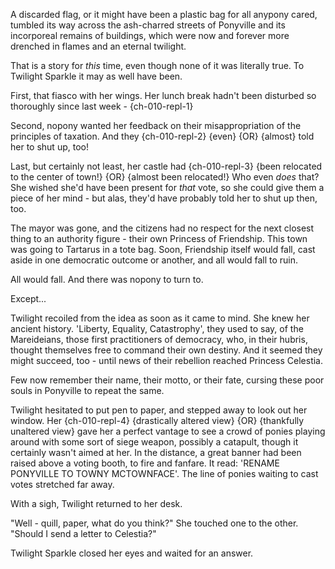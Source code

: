 A discarded flag, or it might have been a plastic bag for all anypony cared, tumbled its way across the ash-charred streets of Ponyville and its incorporeal remains of buildings, which were now and forever more drenched in flames and an eternal twilight. 

That is a story for *this* time, even though none of it was literally true. To Twilight Sparkle it may as well have been.

First, that fiasco with her wings. Her lunch break hadn't been disturbed so thoroughly since last week - {ch-010-repl-1}

Second, nopony wanted her feedback on their misappropriation of the principles of taxation. And they {ch-010-repl-2} {even} {OR} {almost} told her to shut up, too!

Last, but certainly not least, her castle had {ch-010-repl-3} {been relocated to the center of town!} {OR} {almost been relocated!} Who even *does* that? She wished she'd have been present for *that* vote, so she could give them a piece of her mind - but alas, they'd have probably told her to shut up then, too.

The mayor was gone, and the citizens had no respect for the next closest thing to an authority figure - their own Princess of Friendship. This town was going to Tartarus in a tote bag. Soon, Friendship itself would fall, cast aside in one democratic outcome or another, and all would fall to ruin. 

All would fall. And there was nopony to turn to.

Except...

Twilight recoiled from the idea as soon as it came to mind. She knew her ancient history. 'Liberty, Equality, Catastrophy', they used to say, of the Mareideians, those first practitioners of democracy, who, in their hubris, thought themselves free to command their own destiny. And it seemed they might succeed, too - until news of their rebellion reached Princess Celestia.

Few now remember their name, their motto, or their fate, cursing these poor souls in Ponyville to repeat the same. 

Twilight hesitated to put pen to paper, and stepped away to look out her window. Her {ch-010-repl-4} {drastically altered view} {OR} {thankfully unaltered view} gave her a perfect vantage to see a crowd of ponies playing around with some sort of siege weapon, possibly a catapult, though it certainly wasn't aimed at her. In the distance, a great banner had been raised above a voting booth, to fire and fanfare. It read: 'RENAME PONYVILLE TO TOWNY MCTOWNFACE'. The line of ponies waiting to cast votes stretched far away.

With a sigh, Twilight returned to her desk.

"Well - quill, paper, what do you think?" She touched one to the other. "Should I send a letter to Celestia?"

Twilight Sparkle closed her eyes and waited for an answer.